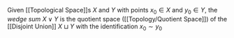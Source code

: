 Given [[Topological Space]]s $X$ and $Y$ with points $x_0\in X$ and $y_0\in Y$, the *wedge sum* $X\vee Y$ is the quotient space ([[Topology/Quotient Space]]) of the [[Disjoint Union]] $X\sqcup Y$ with the identification $x_0\sim y_0$